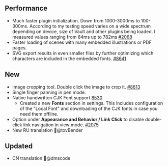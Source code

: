 ## Performance
- Much faster plugin initialization. Down from 1000-3000ms to 100-300ms. According to my testing speed varies on a wide spectrum depending on device, size of Vault and other plugins being loaded. I measured values ranging from 84ms up to 782ms [#2068](https://github.com/zsviczian/obsidian-excalidraw-plugin/issues/2068) 
- Faster loading of scenes with many embedded illustrations or PDF pages.
- SVG export results in even smaller files by further optimizing which characters are included in the embedded fonts. [#8641](https://github.com/excalidraw/excalidraw/pull/8641)

## New
- Image cropping tool. Double click the image to crop it. [#8613](https://github.com/excalidraw/excalidraw/pull/8613)
- Single finger panning in pen mode.
- Native handwritten CJK Font support [8530](https://github.com/excalidraw/excalidraw/pull/8530) 
  - Created a new **Fonts** section in settings. This includes configuration of the "Local Font" and downloading of the CJK fonts in case you need them offline.
- Option under **Appearance and Behavior / Link Click** to disable double-click link navigation in view mode. [#2075](https://github.com/zsviczian/obsidian-excalidraw-plugin/issues/2075)
- New RU translation 🙏@tovBender

## Updated
- CN translation 🙏@dmscode